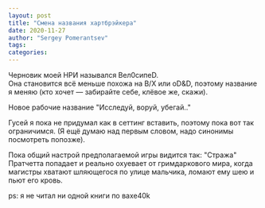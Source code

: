 ```yaml
---
layout: post
title: "Смена названия хартбрэйкера"
date: 2020-11-27
author: "Sergey Pomerantsev"
tags:
categories:
---
```


Черновик моей НРИ назывался Bел0сипеD.  
Она становится всё меньше похожа на B/X или oD&D, поэтому название я меняю (кто хочет — забирайте себе, клёвое же, скажи).

Новое рабочие название "Исследуй, воруй, убегай.."

Гусей я пока не придумал как в сеттинг вставить, поэтому пока вот так ограничимся. (Я ещё думаю над первым словом, надо синонимы посмотреть попозже).

Пока общий настрой предполагаемой игры видится так:
"Стража" Пратчетта попадает и реально охуевает от гримдаркового мира, когда магистры хватают шляющегося по улице мальчика, ломают ему шею и пьют его кровь.

ps: я не читал ни одной книги по вахе40k
